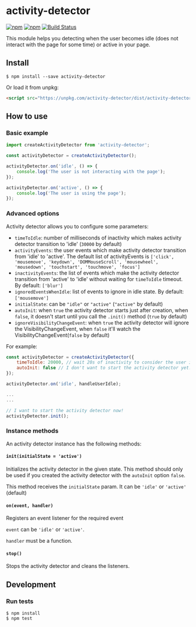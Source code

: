 # activity-detector

[![npm](https://img.shields.io/npm/v/activity-detector.svg)](https://www.npmjs.com/package/activity-detector)
[![npm](https://img.shields.io/npm/l/activity-detector.svg)](https://www.npmjs.com/package/activity-detector)
[![Build Status](https://travis-ci.org/tuenti/activity-detector.svg)](https://travis-ci.org/tuenti/activity-detector)

This module helps you detecting when the user becomes idle (does not interact with the page for some time) or active in your page.

## Install
```
$ npm install --save activity-detector
```

Or load it from unpkg:
```html
<script src="https://unpkg.com/activity-detector/dist/activity-detector.min.js"></script>
```

## How to use

### Basic example

```javascript
import createActivityDetector from 'activity-detector';

const activityDetector = createActivityDetector();

activityDetector.on('idle', () => {
	console.log('The user is not interacting with the page');
});

activityDetector.on('active', () => {
	console.log('The user is using the page');
});
```

### Advanced options

Activity detector allows you to configure some parameters:
- `timeToIdle`: number of milliseconds of inactivity which makes activity detector transition to 'idle' (`30000` by default)
- `activityEvents`: the user events which make activity detector transition from 'idle' to 'active'. The default list of activityEvents is `['click', 'mousemove', 'keydown', 'DOMMouseScroll', 'mousewheel', 'mousedown', 'touchstart', 'touchmove', 'focus']`
- `inactivityEvents`: the list of events which make the activity detector transition from 'active' to 'idle' without waiting for `timeToIdle` timeout. By default: `['blur']`
- `ignoredEventsWhenIdle`: list of events to ignore in idle state. By default: `['mousemove']`
- `initialState`: can be `"idle"` or `"active"` (`"active"` by default)
- `autoInit`: when `true` the activity detector starts just after creation, when `false`, it doesn't start until you call the `.init()` method (`true` by default)
- `ignoreVisibilityChangeEvent`: when `true` the activity detector will ignore the VisibilityChangeEvent, when `false` it'll watch the VisibilityChangeEvent(`false` by default)

For example:
```javascript
const activityDetector = createActivityDetector({
	timeToIdle: 20000, // wait 20s of inactivity to consider the user is idle
	autoInit: false // I don't want to start the activity detector yet.
});

activityDetector.on('idle', handleUserIdle);

...
...

// I want to start the activity detector now!
activityDetector.init();

```

### Instance methods

An activity detector instance has the following methods:

#### `init(initialState = 'active')`

Initializes the activity detector in the given state. This method should only be used if you created the activity detector with the `autoInit` option `false`.

This method receives the `initialState` param. It can be `'idle'` or `'active'` (default)

#### `on(event, handler)`

Registers an event listener for the required event

`event` can be `'idle'` or `'active'`.

`handler` must be a function.

#### `stop()`

Stops the activity detector and cleans the listeners.

## Development

### Run tests

```
$ npm install
$ npm test
```
